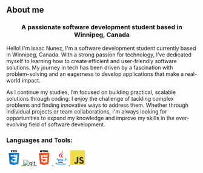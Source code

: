 ## About me
<h3 align="center">A passionate software development student based in Winnipeg, Canada</h3>


<p align="left">Hello! I'm Isaac Nunez, I'm a software development student currently based in Winnipeg, Canada. With a strong passion for technology, I’ve dedicated myself to learning how to create efficient and user-friendly software solutions. My journey in tech has been driven by a fascination with problem-solving and an eagerness to develop applications that make a real-world impact.

As I continue my studies, I’m focused on building practical, scalable solutions through coding. I enjoy the challenge of tackling complex problems and finding innovative ways to address them. Whether through individual projects or team collaborations, I'm always looking for opportunities to expand my knowledge and improve my skills in the ever-evolving field of software development.</p>
<p align="left">
</p>

<h3 align="left">Languages and Tools:</h3>
<p align="left"> <a href="https://www.w3schools.com/css/" target="_blank" rel="noreferrer"> <img src="https://raw.githubusercontent.com/devicons/devicon/master/icons/css3/css3-original-wordmark.svg" alt="css3" width="40" height="40"/> </a> <a href="https://git-scm.com/" target="_blank" rel="noreferrer"> <img src="https://www.vectorlogo.zone/logos/git-scm/git-scm-icon.svg" alt="git" width="40" height="40"/> </a> <a href="https://www.w3.org/html/" target="_blank" rel="noreferrer"> <img src="https://raw.githubusercontent.com/devicons/devicon/master/icons/html5/html5-original-wordmark.svg" alt="html5" width="40" height="40"/> </a> <a href="https://www.java.com" target="_blank" rel="noreferrer"> <img src="https://raw.githubusercontent.com/devicons/devicon/master/icons/java/java-original.svg" alt="java" width="40" height="40"/> </a> <a href="https://developer.mozilla.org/en-US/docs/Web/JavaScript" target="_blank" rel="noreferrer"> <img src="https://raw.githubusercontent.com/devicons/devicon/master/icons/javascript/javascript-original.svg" alt="javascript" width="40" height="40"/> </a> </p>

